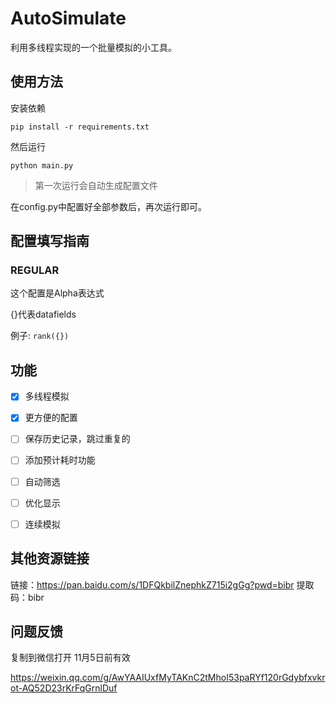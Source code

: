 # AutoSimulate

利用多线程实现的一个批量模拟的小工具。

## 使用方法

安装依赖

```shell
pip install -r requirements.txt
```

然后运行

```shell
python main.py
```

>第一次运行会自动生成配置文件

在config.py中配置好全部参数后，再次运行即可。

## 配置填写指南

### REGULAR

这个配置是Alpha表达式

{}代表datafields

例子: `rank({})`

## 功能

+ [x] 多线程模拟

+ [x] 更方便的配置

+ [ ] 保存历史记录，跳过重复的

+ [ ] 添加预计耗时功能

+ [ ] 自动筛选

+ [ ] 优化显示

+ [ ] 连续模拟

## 其他资源链接

链接：https://pan.baidu.com/s/1DFQkbilZnephkZ715i2gGg?pwd=bibr 
提取码：bibr 

## 问题反馈

复制到微信打开 11月5日前有效

https://weixin.qq.com/g/AwYAAIUxfMyTAKnC2tMhoI53paRYf120rGdybfxvkrot-AQ52D23rKrFqGrnlDuf